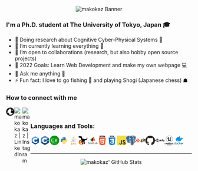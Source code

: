 <p align="center">
  <img alt="makokaz Banner" src="https://github.com/makokaz/makokaz/blob/main/header.png">
</p>

### I'm a Ph.D. student at The University of Tokyo, Japan 🎓
- 🔭 Doing research about Cognitive Cyber-Physical Systems 🤖
- 🌱 I’m currently learning everything 🤣
- 👯 I’m open to collaborations (research, but also hobby open source projects) 
- 🥅 2022 Goals: Learn Web Development and make my own webpage 💻
- 💬 Ask me anything 🙂
- ⚡ Fun fact: I love to go fishing 🎣 and playing Shogi (Japanese chess) ☗

### How to connect with me

[<img align="left" alt="scl.ipc.i.u-tokyo.ac.jp" width="22px" src="https://raw.githubusercontent.com/iconic/open-iconic/master/svg/globe.svg" />][website]
[<img align="left" alt="makokaz | LinkedIn" width="22px" src="https://cdn.jsdelivr.net/npm/simple-icons@v3/icons/linkedin.svg" />][linkedin]
[<img align="left" alt="makokaz | Instagram" width="22px" src="https://cdn.jsdelivr.net/npm/simple-icons@v3/icons/instagram.svg" />][instagram]

<br>

### Languages and Tools:

<!-- Icons from: https://github.com/topics -->
<img align="left" alt="C" width="26px" src="https://raw.githubusercontent.com/github/explore/f3e22f0dca2be955676bc70d6214b95b13354ee8/topics/c/c.png" />
<img align="left" alt="C++" width="26px" src="https://raw.githubusercontent.com/github/explore/180320cffc25f4ed1bbdfd33d4db3a66eeeeb358/topics/cpp/cpp.png" />
<img align="left" alt="C#" width="26px" src="https://raw.githubusercontent.com/github/explore/80688e429a7d4ef2fca1e82350fe8e3517d3494d/topics/csharp/csharp.png" />
<img align="left" alt="Python" width="26px" src="https://raw.githubusercontent.com/github/explore/80688e429a7d4ef2fca1e82350fe8e3517d3494d/topics/python/python.png" />
<img align="left" alt="Java" width="26px" src="https://raw.githubusercontent.com/github/explore/5b3600551e122a3277c2c5368af2ad5725ffa9a1/topics/java/java.png" />
<img align="left" alt="Perl" width="26px" src="https://raw.githubusercontent.com/github/explore/80688e429a7d4ef2fca1e82350fe8e3517d3494d/topics/perl/perl.png" />
<img align="left" alt="Matlab" width="26px" src="https://raw.githubusercontent.com/github/explore/80688e429a7d4ef2fca1e82350fe8e3517d3494d/topics/matlab/matlab.png" />
<img align="left" alt="HTML5" width="26px" src="https://raw.githubusercontent.com/github/explore/80688e429a7d4ef2fca1e82350fe8e3517d3494d/topics/html/html.png" />
<img align="left" alt="CSS3" width="26px" src="https://raw.githubusercontent.com/github/explore/80688e429a7d4ef2fca1e82350fe8e3517d3494d/topics/css/css.png" />
<img align="left" alt="JavaScript" width="26px" src="https://raw.githubusercontent.com/github/explore/80688e429a7d4ef2fca1e82350fe8e3517d3494d/topics/javascript/javascript.png" />
<img align="left" alt="PostgreSQL" width="26px" src="https://raw.githubusercontent.com/github/explore/80688e429a7d4ef2fca1e82350fe8e3517d3494d/topics/postgresql/postgresql.png" />
<img align="left" alt="Git" width="26px" src="https://raw.githubusercontent.com/github/explore/80688e429a7d4ef2fca1e82350fe8e3517d3494d/topics/git/git.png" />
<img align="left" alt="GitHub" width="26px" src="https://raw.githubusercontent.com/github/explore/89bdd9644f44d1b12180fd512b95574fe4c54617/topics/github-api/github-api.png" />
<img align="left" alt="Unity" width="26px" src="https://raw.githubusercontent.com/github/explore/80688e429a7d4ef2fca1e82350fe8e3517d3494d/topics/unity/unity.png" />
<img align="left" alt="Unreal" width="26px" src="https://raw.githubusercontent.com/github/explore/80688e429a7d4ef2fca1e82350fe8e3517d3494d/topics/unreal-engine/unreal-engine.png" />
<img align="left" alt="Docker" width="26px" src="https://raw.githubusercontent.com/github/explore/80688e429a7d4ef2fca1e82350fe8e3517d3494d/topics/docker/docker.png" />

<br>
<br>

---

<p align="center">
  <img alt="makokaz' GitHub Stats" src="https://github-readme-stats.vercel.app/api?username=macoska&hide=stars&show_icons=true&hide_border=true&theme=dracula">
</p>


[website]: https://www.scl.ipc.i.u-tokyo.ac.jp
[linkedin]: https://linkedin.com/in/marco-omainska
[instagram]: https://instagram.com/makokaz
